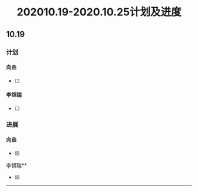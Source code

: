 # <center>202010.19-2020.10.25计划及进度

## 10.19

### 计划

#### 向垚

- [ ] 

#### 李锦瑞

- [ ] 

### 进展

#### 向垚

- [x] 

李锦瑞**

- [x] 
---